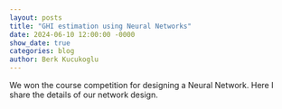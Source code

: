 ```yaml
---
layout: posts
title: "GHI estimation using Neural Networks"
date: 2024-06-10 12:00:00 -0000
show_date: true
categories: blog
author: Berk Kucukoglu
---
```


We won the course competition for designing a Neural Network. Here I share the details of our network design.